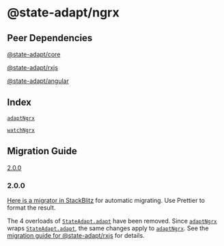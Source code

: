# @state-adapt/ngrx

## Peer Dependencies

[@state-adapt/core](/docs/core)

[@state-adapt/rxjs](/docs/rxjs)

[@state-adapt/angular](/angular/docs/angular)

## Index

[`adaptNgrx`](/angular/docs/ngrx#adaptngrx)

[`watchNgrx`](/angular/docs/ngrx#watchngrx)

## Migration Guide

[2.0.0](/angular/docs/ngrx#200)

<!-- include: '../../../../../libs/ngrx/src/lib/adapt-ngrx.function.ts#adaptNgrx' -->

<!-- include: '../../../../../libs/ngrx/src/lib/watch-ngrx.function.ts#watchNgrx' -->

<!-- cache 3 -->

### 2.0.0

[Here is a migrator in StackBlitz](https://stackblitz.com/edit/vitejs-vite-bca52l?file=src%2FApp.tsx,src%2FtransformCode.ts)
for automatic migrating. Use Prettier to format the result.

The 4 overloads of [`StateAdapt.adapt`](/docs/rxjs#stateadaptadapt) have been removed.
Since [`adaptNgrx`](/angular/docs/ngrx#adaptngrx) wraps [`StateAdapt.adapt`](/docs/rxjs#stateadaptadapt),
the same changes apply to [`adaptNgrx`](/angular/docs/ngrx#adaptngrx).
See the [migration guide for @state-adapt/rxjs](/docs/rxjs#200) for details.
